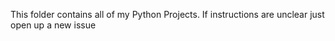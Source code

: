 This folder contains all of my Python Projects. If instructions are unclear just open up a new issue

